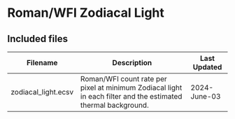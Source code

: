 # Roman/WFI Zodiacal Light

## Included files


| Filename            | Description                                    | Last Updated |
|---------------------|------------------------------------------------|--------------|
| zodiacal_light.ecsv | Roman/WFI count rate per pixel at minimum Zodiacal light in each filter and the estimated thermal background. | 2024-June-03 |


